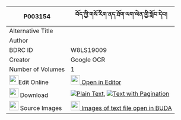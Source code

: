 |P003154|བོད་ཀྱི་གསོ་རིག་ནད་ཐོག་ལག་ལེན་གྱི་སློབ་དེབ། 
| --- | --- 
|Alternative Title |
|Author | 
|BDRC ID | W8LS19009
|Creator | Google OCR
|Number of Volumes| 1
|<img width="25" src="https://img.icons8.com/color/25/000000/edit-property.png">Edit Online| [<img width="25" src="https://avatars.githubusercontent.com/u/45091458?s=200&v=4"> Open in Editor](http://editor.openpecha.org/P003154)
|<img width="25" src="https://img.icons8.com/fluent/48/000000/download-2.png"/>  Download | [![](https://img.icons8.com/color/20/000000/txt.png)Plain Text](https://github.com/Openpecha/P003154/releases/download/v1/bo_kyi_sorik_ne_tok_laklen_gyi_plain_P003154.zip), [![](https://img.icons8.com/color/20/000000/txt.png)Text with Pagination](https://github.com/Openpecha/P003154/releases/download/v1/bo_kyi_sorik_ne_tok_laklen_gyi_pages_P003154.zip)
|<img width="25" src="https://img.icons8.com/plasticine/100/000000/pictures-folder.png"/>  Source Images | [<img width="25" src="https://library.bdrc.io/icons/BUDA-small.svg"> Images of text file open in BUDA](https://library.bdrc.io/show/bdr:W8LS19009)